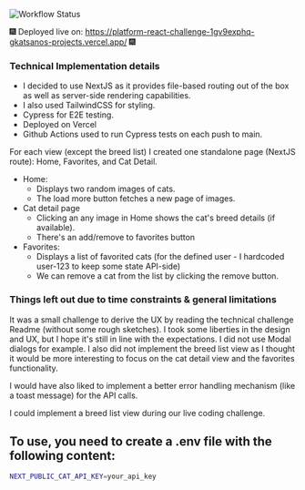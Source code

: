 ![Workflow Status](https://github.com/gkatsanos/platform-react-challenge/actions/workflows/cypress.yml/badge.svg)

:fireworks: Deployed live on: https://platform-react-challenge-1gv9exphq-gkatsanos-projects.vercel.app/ :fireworks:

### Technical Implementation details

- I decided to use NextJS as it provides file-based routing out of the box as well as server-side rendering capabilities.
- I also used TailwindCSS for styling.
- Cypress for E2E testing.
- Deployed on Vercel
- Github Actions used to run Cypress tests on each push to main.

For each view (except the breed list) I created one standalone page (NextJS route): Home, Favorites, and Cat Detail.

- Home:
  - Displays two random images of cats.
  - The load more button fetches a new page of images.
- Cat detail page
  - Clicking an any image in Home shows the cat's breed details (if available).
  - There's an add/remove to favorites button
- Favorites:
  - Displays a list of favorited cats (for the defined user - I hardcoded user-123 to keep some state API-side)
  - We can remove a cat from the list by clicking the remove button.

### Things left out due to time constraints & general limitations

It was a small challenge to derive the UX by reading the technical challenge Readme (without some rough sketches). I took some liberties in the design and UX, but I hope it's still in line with the expectations. I did not use Modal dialogs for example. I also did not implement the breed list view as I thought it would be more interesting to focus on the cat detail view and the favorites functionality.

I would have also liked to implement a better error handling mechanism (like a toast message) for the API calls.

I could implement a breed list view during our live coding challenge.

## To use, you need to create a .env file with the following content:

```bash
NEXT_PUBLIC_CAT_API_KEY=your_api_key
```
